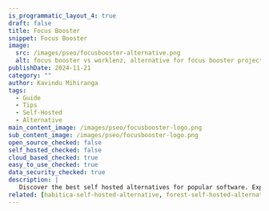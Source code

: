 ```yaml
---
is_programmatic_layout_4: true
draft: false
title: Focus Booster
snippet: Focus Booster
image:
  src: /images/pseo/focusbooster-alternative.png
  alt: focus booster vs worklenz, alternative for focus booster project managemet tool, task management, resource management, productivity, self-hosted
publishDate: 2024-11-21
category: ""
author: Kavindu Mihiranga
tags:
  - Guide
  - Tips
  - Self-Hosted
  - Alternative
main_content_image: /images/pseo/focusbooster-logo.png
sub_content_image: /images/pseo/focusbooster-logo.png
open_source_checked: false
self_hosted_checked: false
cloud_based_checked: true
easy_to_use_checked: true
data_security_checked: true
description: |
   Discover the best self hosted alternatives for popular software. Explore our comprehensive guides and find the perfect solution for your needs today.
related: [habitica-self-hosted-alternative, forest-self-hosted-alternative, slack-self-hosted-alternative, ganttpro-self-hosted-alternative]
---
```

